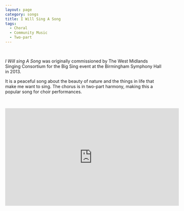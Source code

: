 ```yaml
---
layout: page
category: songs
title: I Will Sing A Song
tags:
  - Choral
  - Community Music
  - Two-part
---
```

&nbsp;

*I Will sing A Song* was originally commissioned by The West Midlands Singing Consortium for the Big Sing event at the Birmingham Symphony Hall in 2013. 

It is a peaceful song about the beauty of nature and the things in life that make me want to sing. The chorus is in two-part harmony, making this a popular song for choir performances. 

&nbsp;

<iframe width="560" height="315" src="https://www.youtube.com/embed/4uH1iuCnWOk" frameborder="0" allow="accelerometer; autoplay; clipboard-write; encrypted-media; gyroscope; picture-in-picture" allowfullscreen></iframe>
